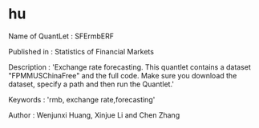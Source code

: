# hu
Name of QuantLet : SFErmbERF

Published in : Statistics of Financial Markets

Description : 'Exchange rate forecasting.
	       This quantlet contains a dataset "FPMMUSChinaFree" and the full code. 
	       Make sure you download the dataset, specify a path and then run the Quantlet.'
	      
Keywords : 'rmb, exchange rate,forecasting'

Author : Wenjunxi Huang, Xinjue Li and Chen Zhang
